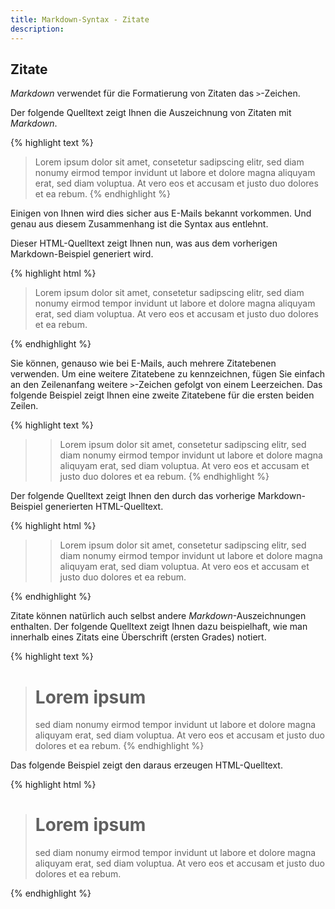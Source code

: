 ```yaml
---
title: Markdown-Syntax - Zitate
description: 
---
```


## Zitate

*Markdown* verwendet für die Formatierung von Zitaten das `>`-Zeichen.

Der folgende Quelltext zeigt Ihnen die Auszeichnung von Zitaten mit *Markdown*.

{% highlight text %}
> Lorem ipsum dolor sit amet, consetetur sadipscing elitr,
> sed diam nonumy eirmod tempor invidunt ut labore et dolore
> magna aliquyam erat, sed diam voluptua. At vero eos et accusam
> et justo duo dolores et ea rebum.
{% endhighlight %}

Einigen von Ihnen wird dies sicher aus E-Mails bekannt vorkommen. Und genau aus diesem Zusammenhang ist die Syntax aus entlehnt. 

Dieser HTML-Quelltext zeigt Ihnen nun, was aus dem vorherigen Markdown-Beispiel generiert wird.

{% highlight html %}
<blockquote>
  <p>Lorem ipsum dolor sit amet, consetetur sadipscing elitr,
sed diam nonumy eirmod tempor invidunt ut labore et dolore
magna aliquyam erat, sed diam voluptua. At vero eos et accusam
et justo duo dolores et ea rebum.</p>
</blockquote>
{% endhighlight %}

Sie können, genauso wie bei E-Mails, auch mehrere Zitatebenen verwenden. Um eine weitere Zitatebene zu kennzeichnen, fügen Sie einfach an den Zeilenanfang weitere `>`-Zeichen gefolgt von einem Leerzeichen. Das folgende Beispiel zeigt Ihnen eine zweite Zitatebene für die ersten beiden Zeilen.

{% highlight text %}
> > Lorem ipsum dolor sit amet, consetetur sadipscing elitr,
> > sed diam nonumy eirmod tempor invidunt ut labore et dolore
> magna aliquyam erat, sed diam voluptua. At vero eos et accusam
> et justo duo dolores et ea rebum.
{% endhighlight %}

Der folgende Quelltext zeigt Ihnen den durch das vorherige Markdown-Beispiel generierten HTML-Quelltext.

{% highlight html %}
<blockquote>
  <blockquote>
    <p>Lorem ipsum dolor sit amet, consetetur sadipscing elitr,
sed diam nonumy eirmod tempor invidunt ut labore et dolore
magna aliquyam erat, sed diam voluptua. At vero eos et accusam
et justo duo dolores et ea rebum.</p>
  </blockquote>
</blockquote>
{% endhighlight %}

Zitate können natürlich auch selbst andere *Markdown*-Auszeichnungen enthalten. Der folgende Quelltext zeigt Ihnen dazu beispielhaft, wie man innerhalb eines Zitats eine Überschrift (ersten Grades) notiert.

{% highlight text %}
> # Lorem ipsum
> sed diam nonumy eirmod tempor invidunt ut labore et dolore
> magna aliquyam erat, sed diam voluptua. At vero eos et accusam
> et justo duo dolores et ea rebum.
{% endhighlight %}

Das folgende Beispiel zeigt den daraus erzeugen HTML-Quelltext.

{% highlight html %}
<blockquote>
  <h1 id="lorem-ipsum">Lorem ipsum</h1>
  <p>sed diam nonumy eirmod tempor invidunt ut labore et dolore
magna aliquyam erat, sed diam voluptua. At vero eos et accusam
et justo duo dolores et ea rebum.</p>
</blockquote>
{% endhighlight %}
